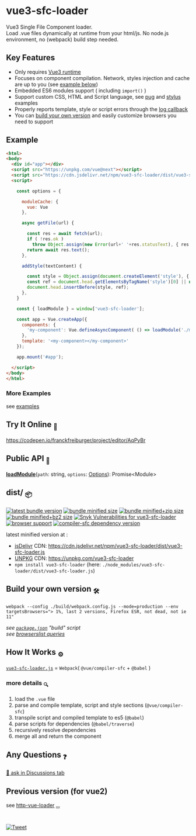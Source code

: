 # vue3-sfc-loader

Vue3 Single File Component loader.  
Load .vue files dynamically at runtime from your html/js. No node.js environment, no (webpack) build step needed.  


## Key Features

 * Only requires [Vue3 runtime](https://unpkg.com/vue@next/dist/vue.runtime.global.prod.js)
 * Focuses on component compilation. Network, styles injection and cache are up to you (see [example below](#example))
 * Embedded ES6 modules support ( including `import()` )
 * Support custom CSS, HTML and Script language, see [pug](docs/examples.md#using-another-template-language-pug) and [stylus](docs/examples.md#using-another-style-language-stylus) examples
 * Properly reports template, style or script errors through the [log callback](docs/api/interfaces/options.md#log)
 * You can [build your own version](#build-your-own-version) and easily customize browsers you need to support


## Example

```html
<html>
<body>
  <div id="app"></div>
  <script src="https://unpkg.com/vue@next"></script>
  <script src="https://cdn.jsdelivr.net/npm/vue3-sfc-loader/dist/vue3-sfc-loader.js"></script>
  <script>

    const options = {

      moduleCache: {
        vue: Vue
      },

      async getFile(url) {

        const res = await fetch(url);
        if ( !res.ok )
          throw Object.assign(new Error(url+' '+res.statusText), { res });
        return await res.text();
      },

      addStyle(textContent) {

        const style = Object.assign(document.createElement('style'), { textContent });
        const ref = document.head.getElementsByTagName('style')[0] || null;
        document.head.insertBefore(style, ref);
      },
    }

    const { loadModule } = window['vue3-sfc-loader'];

    const app = Vue.createApp({
      components: {
        'my-component': Vue.defineAsyncComponent( () => loadModule('./myComponent.vue', options) )
      },
      template: '<my-component></my-component>'
    });

    app.mount('#app');

  </script>
</body>
</html>
```

### More Examples

  see [examples](docs/examples.md)


## Try It Online <sub>:test_tube:</sub>

  https://codepen.io/franckfreiburger/project/editor/AqPyBr


## Public API <sub>:book:</sub>

  **[loadModule](docs/api/README.md#loadmodule)**(`path`: string, `options`: [Options](docs/api/interfaces/options.md)): Promise\<Module>


## dist/ <sub>:package:</sub>

  [![latest bundle version](https://img.shields.io/npm/v/vue3-sfc-loader?label=version)](https://github.com/FranckFreiburger/vue3-sfc-loader/blob/main/CHANGELOG.md)
  [![bundle minified size](https://img.shields.io/bundlephobia/min/vue3-sfc-loader?label=min)](#dist)
  [![bundle minified+zip size](https://img.shields.io/bundlephobia/minzip/vue3-sfc-loader?label=min%2Bzip)](#dist)
  [![bundle minified+bz2 size](https://img.shields.io/badge/min%2Bbz2-even%20smaller-blue)](#dist)
  [![Snyk Vulnerabilities for vue3-sfc-loader](https://img.shields.io/snyk/vulnerabilities/github/FranckFreiburger/vue3-sfc-loader)](https://snyk.io/vuln/npm:vue3-sfc-loader)
  [![browser support](https://img.shields.io/github/package-json/browserslist/FranckFreiburger/vue3-sfc-loader)](https://github.com/browserslist/browserslist#query-composition)
  [![compiler-sfc dependency version](https://img.shields.io/github/package-json/dependency-version/FranckFreiburger/vue3-sfc-loader/dev/@vue/compiler-sfc?label=embeds%20%40vue%2Fcompiler-sfc)](https://github.com/vuejs/vue-next/tree/master/packages/compiler-sfc)

  latest minified version at :
  - [jsDelivr](https://www.jsdelivr.com/package/npm/vue3-sfc-loader) CDN: https://cdn.jsdelivr.net/npm/vue3-sfc-loader/dist/vue3-sfc-loader.js
  - [UNPKG](https://unpkg.com/browse/vue3-sfc-loader/) CDN: https://unpkg.com/vue3-sfc-loader
  - `npm install vue3-sfc-loader` (here: `./node_modules/vue3-sfc-loader/dist/vue3-sfc-loader.js`)


## Build your own version <sub>:hammer_and_wrench:</sub>

  `webpack --config ./build/webpack.config.js --mode=production --env targetsBrowsers="> 1%, last 2 versions, Firefox ESR, not dead, not ie 11"`

  _see [`package.json`](https://github.com/FranckFreiburger/vue3-sfc-loader/blob/main/package.json) "build" script_  
  _see [browserslist queries](https://github.com/browserslist/browserslist#queries)_  


## How It Works <sub>:gear:</sub>

  [`vue3-sfc-loader.js`](https://unpkg.com/vue3-sfc-loader/dist/report.html) = `Webpack`( `@vue/compiler-sfc` + `@babel` )


### more details <sub>:mag:</sub>

  1. load the `.vue` file
  1. parse and compile template, script and style sections (`@vue/compiler-sfc`)
  1. transpile script and compiled template to es5 (`@babel`)
  1. parse scripts for dependencies (`@babel/traverse`)
  1. recursively resolve dependencies
  1. merge all and return the component


## Any Questions <sub>:question:</sub>

  <!--  ask here: https://stackoverflow.com/questions/ask?tags=vue3-sfc-loader (see [previous questions](https://stackoverflow.com/questions/tagged/vue3-sfc-loader)) -->
  [:speech_balloon: ask in Discussions tab](https://github.com/FranckFreiburger/vue3-sfc-loader/discussions?discussions_q=category%3AQ%26A)


## Previous version (for vue2)

  see [http-vue-loader](https://github.com/FranckFreiburger/http-vue-loader) <sub>:zzz:</sub>

#

[![Tweet](https://img.shields.io/twitter/url/http/shields.io.svg?style=social)](https://twitter.com/intent/tweet?text=Load%20.vue%20files%20dynamically%20from%20your%20html%2Fjs%20without%20any%20build%20step%20!&url=https://github.com/FranckFreiburger/vue3-sfc-loader&via=F_Freiburger&hashtags=vue,vue3,developers)
